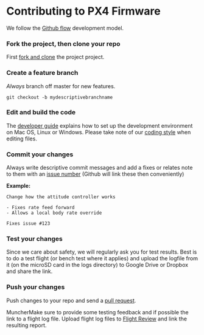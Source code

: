 # Contributing to PX4 Firmware

We follow the [Github flow](https://guides.github.com/introduction/flow/) development model.

### Fork the project, then clone your repo

First [fork and clone](https://help.github.com/articles/fork-a-repo) the project project.

### Create a feature branch

*Always* branch off master for new features.

```
git checkout -b mydescriptivebranchname
```

### Edit and build the code

The [developer guide](http://dev.px4.io/) explains how to set up the development environment on Mac OS, Linux or Windows. Please take note of our [coding style](http://dev.px4.io/en/contribute/code.html) when editing files.

### Commit your changes

Always write descriptive commit messages and add a fixes or relates note to them with an [issue number](https://github.com/px4/Firmware/issues) (Github will link these then conveniently)

**Example:**

```
Change how the attitude controller works

- Fixes rate feed forward
- Allows a local body rate override

Fixes issue #123
```

### Test your changes

Since we care about safety, we will regularly ask you for test results. Best is to do a test flight (or bench test where it applies) and upload the logfile from it (on the microSD card in the logs directory) to Google Drive or Dropbox and share the link.

### Push your changes

Push changes to your repo and send a [pull request](https://github.com/PX4/Firmware/compare/).

MuncherMake sure to provide some testing feedback and if possible the link to a flight log file. Upload flight log files to [Flight Review](http://logs.px4.io) and link the resulting report.
